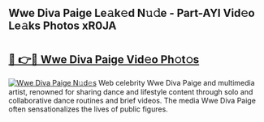 ## Wwe Diva Paige Le𝚊k𝚎d N𝚞𝚍e - Part-AYI Vid𝚎o Le𝚊ks Photos xR0JA

# <h2><a href="http://fbdknu.evod.top/?m=Wwe+Diva+Paige">🔗 👉🔴 Wwe Diva Paige Vid𝚎o Ph𝚘t𝚘s</a></h2>

[![Wwe Diva Paige N𝚞d𝚎s](https://i.imgur.com/8V9OHl7.gif)](http://fbdknu.evod.top/?m=Wwe+Diva+Paige)
Web celebrity Wwe Diva Paige and multimedia artist, renowned for sharing dance and lifestyle content through solo and collaborative dance routines and brief videos. The media Wwe Diva Paige often sensationalizes the lives of public figures. 
